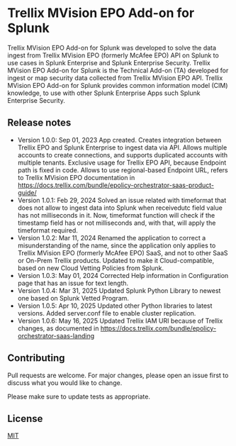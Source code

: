 # Trellix MVision EPO Add-on for Splunk

Trellix MVision EPO Add-on for Splunk was developed to solve the data ingest from Trellix MVision EPO (formerly McAfee EPO) API on Splunk to use cases in Splunk Enterprise and Splunk Enterprise Security. Trellix MVision EPO Add-on for Splunk is the Technical Add-on (TA) developed for ingest or map security data collected from Trellix MVision EPO API. Trellix MVision EPO Add-on for Splunk provides common information model (CIM) knowledge, to use with other Splunk Enterprise Apps such Splunk Enterprise Security.

## Release notes

- Version 1.0.0: Sep 01, 2023 App created. Creates integration between Trellix EPO and Splunk Enterprise to ingest data via API. Allows multiple accounts to create connections, and supports duplicated accounts with multiple tenants. Exclusive usage for Trellix EPO API, because Endpoint path is fixed in code. Allows to use regional-based Endpoint URL, refers to Trellix MVision EPO documentation in <https://docs.trellix.com/bundle/epolicy-orchestrator-saas-product-guide/>
- Version 1.0.1: Feb 29, 2024 Solved an issue related with timeformat that does not allow to ingest data into Splunk when receivedutc field value has not milliseconds in it. Now, timeformat function will check if the timestamp field has or not milliseconds and, with that, will apply the timeformat required.
- Version 1.0.2: Mar 11, 2024 Renamed the application to correct a misunderstanding of the name, since the application only applies to Trellix MVision EPO (formerly McAfee EPO) SaaS, and not to other SaaS or On-Prem Trellix products. Updated to make it Cloud-compatible, based on new Cloud Vetting Policies from Splunk.
- Version 1.0.3: May 01, 2024 Corrected Help information in Configuration page that has an issue for text length.
- Version 1.0.4: Mar 31, 2025 Updated Splunk Python Library to newest one based on Splunk Vetted Program.
- Version 1.0.5: Apr 10, 2025 Updated other Python libraries to latest versions. Added server.conf file to enable cluster replication.
- Version 1.0.6: May 16, 2025 Updated Trellix IAM URI because of Trellix changes, as documented in <https://docs.trellix.com/bundle/epolicy-orchestrator-saas-landing>

## Contributing

Pull requests are welcome. For major changes, please open an issue first to discuss what you would like to change.

Please make sure to update tests as appropriate.

## License

[MIT](https://choosealicense.com/licenses/mit/)
